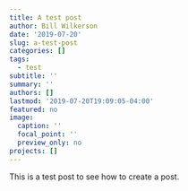 ```yaml
---
title: A test post
author: Bill Wilkerson
date: '2019-07-20'
slug: a-test-post
categories: []
tags:
  - test
subtitle: ''
summary: ''
authors: []
lastmod: '2019-07-20T19:09:05-04:00'
featured: no
image:
  caption: ''
  focal_point: ''
  preview_only: no
projects: []
---
```


This is a test post to see how to create a post. 

